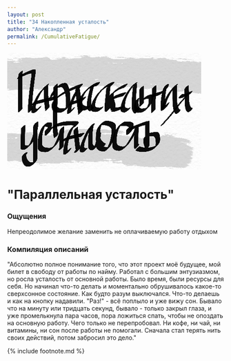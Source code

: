 ```yaml
---
layout: post
title: "34 Накопленная усталость"
author: "Александр"
permalink: /CumulativeFatigue/
---
```

!["Усталость на основной работе"](/_img/34.jpg)
# "Параллельная усталость"

### Ощущения
Непреодолимое желание заменить не оплачиваемую работу отдыхом

### Компиляция описаний
"Абсолютно полное понимание того, что этот проект моё будущее, мой билет в свободу от работы по найму. Работал с большим энтузиазмом, но росла усталость от основной работы. Было время, были ресурсы для себя. Но начинал что-то делать и моментально обрушивалось какое-то сверхсонное состояние. Как будто разум выключался. Что-то делаешь и как на кнопку надавили. "Раз!" - всё поплыло и уже вижу сон. Бывало что на минуту или тридцать секунд, бывало - только закрыл глаза, и уже промелькнула пара часов, пора ложиться спать, чтобы не опоздать на основную работу. Чего только не перепробовал. Ни кофе, ни чай, ни витамины, ни сон после работы не помогали. Сначала стал терять нить своих действий, потом забросил это дело."  

{% include footnote.md %}
